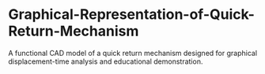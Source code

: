 # Graphical-Representation-of-Quick-Return-Mechanism
A functional CAD model of a quick return mechanism designed for graphical displacement-time analysis and educational demonstration.
